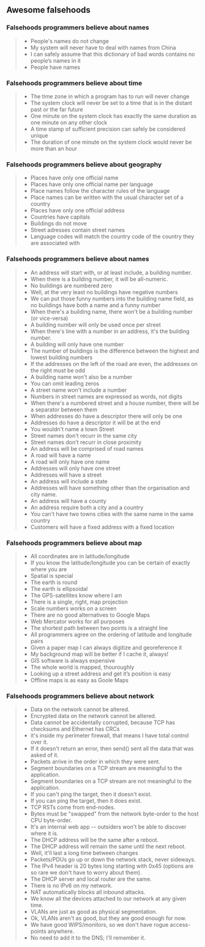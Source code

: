 ## Awesome falsehoods 

### Falsehoods programmers believe about names

> * People's names do not change
> * My system will never have to deal with names from China
> * I can safely assume that this dictionary of bad words contains no people’s names in it
> * People have names	

### Falsehoods programmers believe about time

> * The time zone in which a program has to run will never change
> * The system clock will never be set to a time that is in the distant past or the far future
> * One minute on the system clock has exactly the same duration as one minute on any other clock
> * A time stamp of sufficient precision can safely be considered unique
> * The duration of one minute on the system clock would never be more than an hour

### Falsehoods programmers believe about geography

> * Places have only one official name
> * Places have only one official name per language
> * Place names follow the character rules of the language
> * Place names can be written with the usual character set of a country
> * Places have only one official address
> * Countries have capitals
> * Buildings do not move
> * Street adresses contain street names
> * Language codes will match the country code of the country they are associated with

### Falsehoods programmers believe about names

> * An address will start with, or at least include, a building number.
> * When there is a building number, it will be all-numeric.
> * No buildings are numbered zero 
> * Well, at the very least no buildings have negative numbers
> * We can put those funny numbers into the building name field, as no buildings have both a name and a funny number
> * When there's a building name, there won't be a building number (or vice-versa)
> * A building number will only be used once per street
> * When there's line with a number in an address, it's the building number.
> * A building will only have one number
> * The number of buildings is the difference between the highest and lowest building numbers
> * If the addresses on the left of the road are even, the addresses on the right must be odd
> * A building name won't also be a number
> * You can omit leading zeros
> * A street name won't include a number
> * Numbers in street names are expressed as words, not digits
> * When there's a numbered street and a house number, there will be a separator between them
> * When addresses do have a descriptor there will only be one
> * Addresses do have a descriptor it will be at the end
> * You wouldn't name a town Street
> * Street names don't recurr in the same city
> * Street names don't recurr in close proximity
> * An address will be comprised of road names
> * A road will have a name
> * A road will only have one name
> * Addresses will only have one street
> * Addresses will have a street
> * An address will include a state
> * Addresses will have something other than the organisation and city name.
> * An address will have a county
> * An address require both a city and a country
> * You can't have two towns cities with the same name in the same country
> * Customers will have a fixed address with a fixed location

### Falsehoods programmers believe about map

> * All coordinates are in latitude/longitude
> * If you know the latitude/longitude you can be certain of exactly where you are
> * Spatial is special
> * The earth is round
> * The earth is ellipsoidal
> * The GPS-satellites know where I am
> * There is a single, right, map projection
> * Scale numbers works on a screen
> * There are no good alternatives to Google Maps
> * Web Mercator works for all purposes
> * The shortest path between two points is a straight line
> * All programmers agree on the ordering of latitude and longitude pairs
> * Given a paper map I can always digitize and georeference it
> * My background map will be better if I cache it, always!
> * GIS software is always expensive
> * The whole world is mapped, thouroughly
> * Looking up a street address and get it’s position is easy
> * Offline maps is as easy as Goole Maps

### Falsehoods programmers believe about network

> * Data on the network cannot be altered.
> * Encrypted data on the network cannot be altered.
> * Data cannot be accidentally corrupted, because TCP has checksums and Ethernet has CRCs
> * it's inside my perimeter firewall, that means I have total control over it.
> * If it doesn't return an error, then send() sent all the data that was asked of it.
> * Packets arrive in the order in which they were sent.
> * Segment boundaries on a TCP stream are meaningful to the application.
> * Segment boundaries on a TCP stream are not meaningful to the application.
> * If you can't ping the target, then it doesn't exist.
> * If you can ping the target, then it does exist.
> * TCP RSTs come from end-nodes.
> * Bytes must be "swapped" from the network byte-order to the host CPU byte-order.
> * It's an internal web app -- outsiders won't be able to discover where it is.
> * The DHCP address will be the same after a reboot.
> * The DHCP address will remain the same until the next reboot.
> * Well, it'll last a long time between changes
> * Packets/PDUs go up or down the network stack, never sideways.
> * The IPv4 header is 20 bytes long starting with 0x45 (options are so rare we don't have to worry about them).
> * The DHCP server and local router are the same.
> * There is no IPv6 on my network.
> * NAT automatically blocks all inbound attacks.
> * We know all the devices attached to our network at any given time.
> * VLANs are just as good as physical segmentation.
> * Ok, VLANs aren't as good, but they are good enough for now.
> * We have good WIPS/monitors, so we don't have rogue access-points anywhere.
> * No need to add it to the DNS; I'll remember it.

